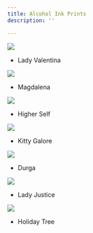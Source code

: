```yaml
---
title: Alcohol Ink Prints
description: ''

---
```


![](/assets/img/lady-valentina-w72.jpeg)

* Lady Valentina

![](/assets/img/magdalina-w72.jpeg)

* Magdalena

![](/assets/img/higher-self-w72.jpg)

* Higher Self

![](/assets/img/kitty-galore-w72.jpg)

* Kitty Galore

![](/assets/img/durga-w72.jpg)

* Durga

![](/assets/img/lady-justice-w72.jpg)

* Lady Justice

![](/assets/img/holiday-tree-w72.jpg)

* Holiday Tree